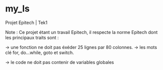 my_ls
=====

Projet Epitech | Tek1

Note : Ce projet étant un travail Epitech, il respecte la norme Epitech dont les principaux traits sont :

-> une fonction ne doit pas éxéder 25 lignes par 80 colonnes.
-> les mots clé for, do...while, goto et switch.

-> le code ne doit pas contenir de variables globales
